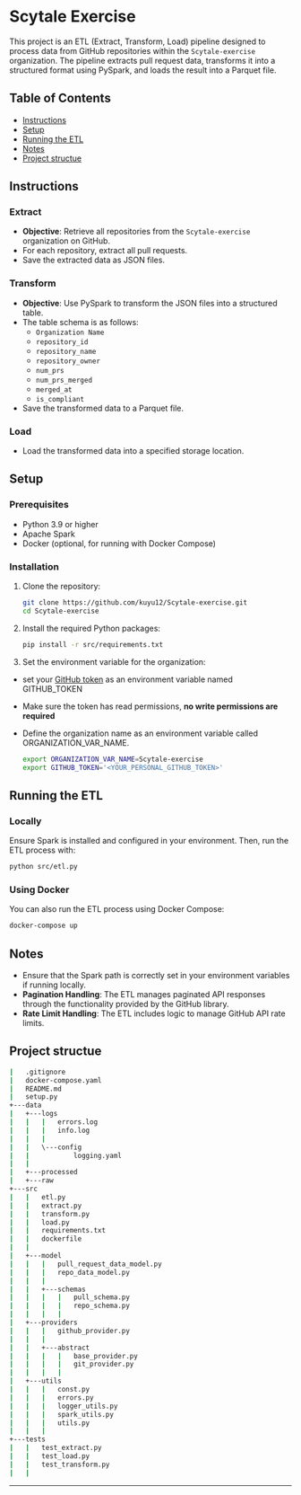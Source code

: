 # Scytale Exercise 

This project is an ETL (Extract, Transform, Load) pipeline designed to process data from GitHub repositories within the `Scytale-exercise` organization. The pipeline extracts pull request data, transforms it into a structured format using PySpark, and loads the result into a Parquet file.

## Table of Contents
- [Instructions](#instructions)
- [Setup](#setup)
- [Running the ETL](#running-the-etl)
- [Notes](#notes)
- [Project structue](#project-structue)

## Instructions

### Extract
- **Objective**: Retrieve all repositories from the `Scytale-exercise` organization on GitHub.
- For each repository, extract all pull requests.
- Save the extracted data as JSON files.

### Transform
- **Objective**: Use PySpark to transform the JSON files into a structured table.
- The table schema is as follows:
  - `Organization Name`
  - `repository_id`
  - `repository_name`
  - `repository_owner`
  - `num_prs`
  - `num_prs_merged`
  - `merged_at`
  - `is_compliant`
- Save the transformed data to a Parquet file.

### Load
- Load the transformed data into a specified storage location.

## Setup

### Prerequisites
- Python 3.9 or higher
- Apache Spark
- Docker (optional, for running with Docker Compose)


### Installation
1. Clone the repository:
   ```bash
   git clone https://github.com/kuyu12/Scytale-exercise.git
   cd Scytale-exercise
   ```

2. Install the required Python packages:
   ```bash
   pip install -r src/requirements.txt
   ```

3. Set the environment variable for the organization:

* set your [GitHub token](https://github.com/settings/tokens) as an environment variable named GITHUB_TOKEN
* Make sure the token has read permissions, **no write permissions are required**
* Define the organization name as an environment variable called ORGANIZATION_VAR_NAME.

   ```bash
   export ORGANIZATION_VAR_NAME=Scytale-exercise
   export GITHUB_TOKEN='<YOUR_PERSONAL_GITHUB_TOKEN>'
   ```

## Running the ETL

### Locally
Ensure Spark is installed and configured in your environment. Then, run the ETL process with:
```bash
python src/etl.py
```

### Using Docker
You can also run the ETL process using Docker Compose:
```bash
docker-compose up
```

## Notes
- Ensure that the Spark path is correctly set in your environment variables if running locally.
- **Pagination Handling**: The ETL manages paginated API responses through the functionality provided by the GitHub library.
- **Rate Limit Handling**: The ETL includes logic to manage GitHub API rate limits.

## Project structue
```bash
|   .gitignore
|   docker-compose.yaml
|   README.md
|   setup.py
+---data
|   +---logs
|   |   |   errors.log
|   |   |   info.log
|   |   |   
|   |   \---config
|   |           logging.yaml
|   |           
|   +---processed  
|   +---raw  
+---src
|   |   etl.py
|   |   extract.py
|   |   transform.py
|   |   load.py
|   |   requirements.txt
|   |   dockerfile
|   |   
|   +---model
|   |   |   pull_request_data_model.py
|   |   |   repo_data_model.py
|   |   |   
|   |   +---schemas
|   |   |   |   pull_schema.py
|   |   |   |   repo_schema.py
|   |   |   |                 
|   +---providers
|   |   |   github_provider.py
|   |   |   
|   |   +---abstract
|   |   |   |   base_provider.py
|   |   |   |   git_provider.py
|   |   |   |                
|   +---utils
|   |   |   const.py
|   |   |   errors.py
|   |   |   logger_utils.py
|   |   |   spark_utils.py
|   |   |   utils.py
|   |   |     
+---tests
|   |   test_extract.py
|   |   test_load.py
|   |   test_transform.py
|   |   
```

---